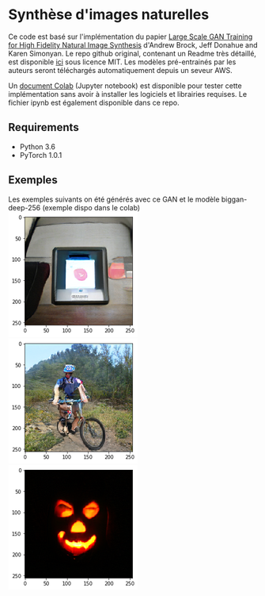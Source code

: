 # Synthèse d'images naturelles

Ce code est basé sur l'implémentation du papier [Large Scale GAN Training for High Fidelity Natural Image Synthesis](https://openreview.net/forum?id=B1xsqj09Fm) d'Andrew Brock, Jeff Donahue and Karen Simonyan.
Le repo github original, contenant un Readme très détaillé, est disponible [ici](https://github.com/huggingface/pytorch-pretrained-BigGAN/) sous licence MIT. Les modèles pré-entrainés par les auteurs seront téléchargés automatiquement depuis un seveur AWS.

Un [document Colab](https://colab.research.google.com/drive/1aQMyzxeugQL0iHsj73s31SyfTTWdryRy) (Jupyter notebook) est disponible pour tester cette implémentation sans avoir à installer les logiciels et librairies requises. Le fichier ipynb est également disponible dans ce repo.

## Requirements
- Python 3.6
- PyTorch 1.0.1

## Exemples
Les exemples suivants on été générés avec ce GAN et le modèle biggan-deep-256 (exemple dispo dans le colab)
![iPod](example_images/0_ipod.png)
![VTT](example_images/1_mountain-bike.png)
![Lanterne](example_images/2_jackolantern.png)
